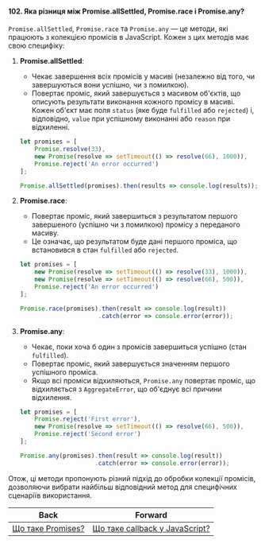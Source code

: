 #### 102. Яка різниця між Promise.allSettled, Promise.race і Promise.any?

`Promise.allSettled`, `Promise.race` та `Promise.any` — це методи, які працюють з колекцією промісів в JavaScript. Кожен з цих методів має свою специфіку:

1. **Promise.allSettled**:
   - Чекає завершення всіх промісів у масиві (незалежно від того, чи завершуються вони успішно, чи з помилкою).
   - Повертає проміс, який завершується з масивом об'єктів, що описують результати виконання кожного промісу в масиві. Кожен об'єкт має поля `status` (яке буде `fulfilled` або `rejected`) і, відповідно, `value` при успішному виконанні або `reason` при відхиленні.

   ```javascript
   let promises = [
       Promise.resolve(33),
       new Promise(resolve => setTimeout(() => resolve(66), 1000)),
       Promise.reject('An error occurred')
   ];

   Promise.allSettled(promises).then(results => console.log(results));
   ```

2. **Promise.race**:
   - Повертає проміс, який завершиться з результатом першого завершеного (успішно чи з помилкою) промісу з переданого масиву.
   - Це означає, що результатом буде дані першого проміса, що встановився в стан `fulfilled` або `rejected`.

   ```javascript
   let promises = [
       new Promise(resolve => setTimeout(() => resolve(33), 1000)),
       new Promise(resolve => setTimeout(() => resolve(66), 500)),
       Promise.reject('An error occurred')
   ];

   Promise.race(promises).then(result => console.log(result))
                         .catch(error => console.error(error));
   ```

3. **Promise.any**:
   - Чекає, поки хоча б один з промісів завершиться успішно (стан `fulfilled`).
   - Повертає проміс, який завершується значенням першого успішного проміса.
   - Якщо всі проміси відхиляються, `Promise.any` повертає проміс, що відхиляється з `AggregateError`, що об'єднує всі причини відхилення.

   ```javascript
   let promises = [
       Promise.reject('First error'),
       new Promise(resolve => setTimeout(() => resolve(66), 500)),
       Promise.reject('Second error')
   ];

   Promise.any(promises).then(result => console.log(result))
                        .catch(error => console.error(error));
   ```

Отож, ці методи пропонують різний підхід до обробки колекції промісів, дозволяючи вибрати найбільш відповідний метод для специфічних сценаріїв використання.

| Back | Forward |
|---|---|
| [Що таке Promises?](/ua/middle/javascript/what-are-promises.md)  | [Що таке callback у JavaScript?](/ua/middle/javascript/what-is-a-callback-in-javascript.md) |